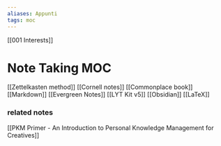 ```yaml
---
aliases: Appunti
tags: moc
---
```


[[001 Interests]]
# Note Taking MOC

[[Zettelkasten method]]
[[Cornell notes]]
[[Commonplace book]]
[[Markdown]]
[[Evergreen Notes]]
[[LYT Kit v5]]
[[Obsidian]]
[[LaTeX]]

### related notes
[[PKM Primer - An Introduction to Personal Knowledge Management for Creatives]]